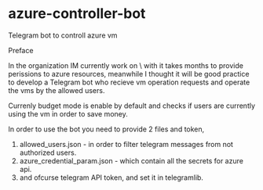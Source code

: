# azure-controller-bot
Telegram bot to controll azure vm


Preface

In the organization IM currently work on \ with it takes months to provide perissions to azure resources, 
meanwhile I thought it will be good practice to develop a Telegram bot who recieve vm operation requests and operate the vms by the allowed users.

Currenly budget mode is enable by default and checks if users are currently using the vm in order to save money.


In order to use the bot you need to provide 2 files and token, 
1. allowed_users.json - in order to filter telegram messages from not authorized users.
2. azure_credential_param.json - which contain all the secrets for azure api.
3. and ofcurse telegram API token, and set it in telegramlib.
